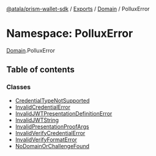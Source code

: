 [@atala/prism-wallet-sdk](../README.md) / [Exports](../modules.md) / [Domain](Domain.md) / PolluxError

# Namespace: PolluxError

[Domain](Domain.md).PolluxError

## Table of contents

### Classes

- [CredentialTypeNotSupported](../classes/Domain.PolluxError.CredentialTypeNotSupported.md)
- [InvalidCredentialError](../classes/Domain.PolluxError.InvalidCredentialError.md)
- [InvalidJWTPresentationDefinitionError](../classes/Domain.PolluxError.InvalidJWTPresentationDefinitionError.md)
- [InvalidJWTString](../classes/Domain.PolluxError.InvalidJWTString.md)
- [InvalidPresentationProofArgs](../classes/Domain.PolluxError.InvalidPresentationProofArgs.md)
- [InvalidVerifyCredentialError](../classes/Domain.PolluxError.InvalidVerifyCredentialError.md)
- [InvalidVerifyFormatError](../classes/Domain.PolluxError.InvalidVerifyFormatError.md)
- [NoDomainOrChallengeFound](../classes/Domain.PolluxError.NoDomainOrChallengeFound.md)
